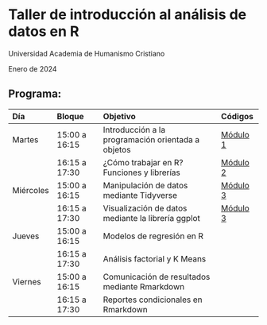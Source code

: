 # Taller de introducción al análisis de datos en R
Universidad Academia de Humanismo Cristiano

Enero de 2024


## Programa:

|Día       |Bloque        |Objetivo                                           |Códigos       |
|:---------|:-------------|:--------------------------------------------------|:-------------|
|Martes    |15:00 a 16:15 |Introducción a la programación orientada a objetos |[Módulo 1](https://github.com/GabrielAstudilloLaroze/taller_r_uahc/blob/main/C%C3%B3digos/m%C3%B3dulo_1.R)|
|          |16:15 a 17:30 |¿Cómo trabajar en R? Funciones y librerías         |[Módulo 2](https://github.com/GabrielAstudilloLaroze/taller_r_uahc/blob/main/C%C3%B3digos/M%C3%B3dulo_2.R)|
|Miércoles |15:00 a 16:15 |Manipulación de datos mediante Tidyverse           |[Módulo 3](https://github.com/GabrielAstudilloLaroze/taller_r_uahc/blob/main/C%C3%B3digos/m%C3%B3dulo_3.R)|
|          |16:15 a 17:30 |Visualización de datos mediante la librería ggplot |[Módulo 3](https://github.com/GabrielAstudilloLaroze/taller_r_uahc/blob/main/C%C3%B3digos/m%C3%B3dulo_4.R)|
|Jueves    |15:00 a 16:15 |Modelos de regresión en R                          |              |
|          |16:15 a 17:30 |Análisis factorial y K Means                       |              |
|Viernes   |15:00 a 16:15 |Comunicación de resultados mediante Rmarkdown      |              |
|          |16:15 a 17:30 |Reportes condicionales en Rmarkdown                |              |
